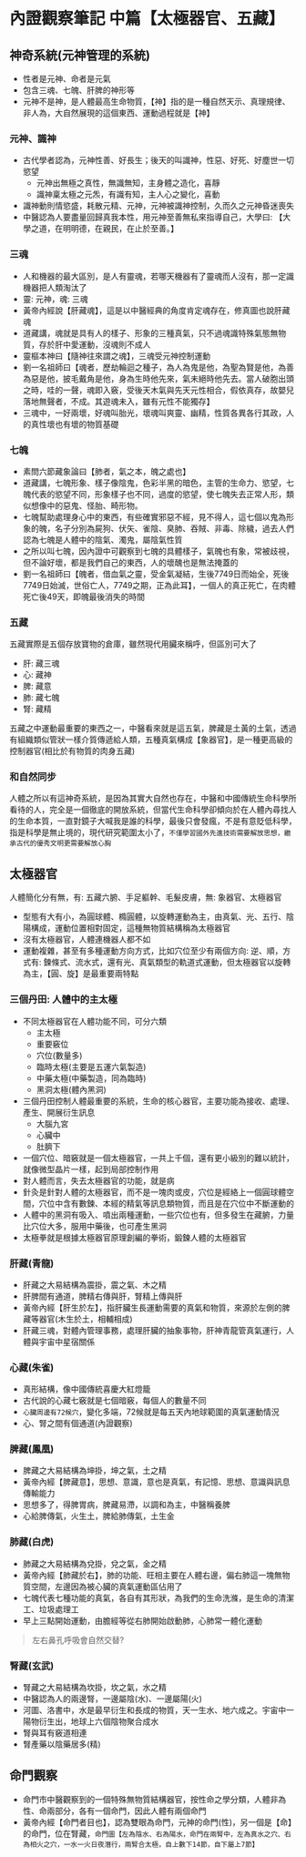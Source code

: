 # 內證觀察筆記 中篇【太極器官、五藏】


## 神奇系統(元神管理的系統)
- 性者是元神、命者是元氣
- 包含三魂、七魄、肝脾的神形等
- 元神不是神，是人體最高生命物質，【神】指的是一種自然天示、真理規律、非人為，大自然展現的這個東西、運動過程就是【神】

### 元神、識神
- 古代學者認為，元神性善、好長生；後天的叫識神，性惡、好死、好塵世一切慾望
  - 元神出無極之真性，無識無知，主身體之造化，喜靜
  - 識神稟太極之元炁，有識有知，主人心之變化，喜動
- 識神動則情慾盛，耗散元精、元神，元神被識神控制，久而久之元神昏迷喪失
- 中醫認為人要盡量回歸真我本性，用元神至善無私來指導自己，大學曰: 【大學之道，在明明德，在親民，在止於至善。】

### 三魂
- 人和機器的最大區別，是人有靈魂，若哪天機器有了靈魂而人沒有，那一定識機器把人類淘汰了
- 靈: 元神，魂: 三魂
- 黃帝內經說【肝藏魂】，這是以中醫經典的角度肯定魂存在，修真圖也說肝藏魂
- 道藏講，魂就是具有人的樣子、形象的三種真氣，只不過魂識特殊氣態無物質，存於肝中愛運動，沒魂則不成人
- 靈樞本神曰【隨神往來謂之魂】，三魂受元神控制運動
- 劉一名祖師曰【魂者，歷劫輪迴之種子，為人為鬼是他，為聖為賢是他，為善為惡是他，披毛戴角是他，身為生時他先來，氣未絕時他先去。當人破胞出頭之時，哇的一聲，魂即入竅，受後天木氣與先天元性相合，假依真存，故嬰兒落地無聲者，不成。其遊魂未入，雖有元性不能獨存】
- 三魂中，一好兩壞，好魂叫胎光，壞魂叫爽靈、幽精，性質各異各行其政，人的真性壞也有壞的物質基礎

### 七魄
- 素問六節藏象論曰【肺者，氣之本，魄之處也】
- 道藏講，七魄形象、樣子像陰鬼，色彩半黑的暗色，主管的生命力、慾望，七魄代表的慾望不同，形象樣子也不同，過度的慾望，使七魄失去正常人形，類似想像中的惡鬼、怪胎、畸形物。
- 七魄幫助處理身心中的東西，有些確實邪惡不經，見不得人，這七個以鬼為形象的魄，名子分別為屍狗、伏矢、雀陰、臭肺、吞賊、非毒、除檅，過去人們認為七魄是人體中的陰氣、濁鬼，屬陰氣性質
- 之所以叫七魄，因內證中可觀察到七魄的具體樣子，氣魄也有象，常被歧視，但不論好壞，都是我們自己的東西，人的壞醜也是無法掩蓋的
-  劉一名祖師曰【魄者，借血氣之靈，受金氣凝結，生後7749日而始全，死後7749日始滅，世俗亡人，7749之期，正為此耳】，一個人的真正死亡，在肉體死亡後49天，即魄最後消失的時間

### 五藏
五藏實際是五個存放寶物的倉庫，雖然現代用臟來稱呼，但區別可大了
- 肝: 藏三魂
- 心: 藏神
- 脾: 藏意
- 肺: 藏七魄
- 腎: 藏精

五藏之中運動最重要的東西之一，中醫看來就是這五氣，脾藏是土黃的土氣，透過有組織類似管狀一樣介質傳遞給人類，五種真氣構成【象器官】，是一種更高級的控制器官(相比於有物質的肉身五藏)


### 和自然同步
人體之所以有這神奇系統，是因為其實大自然也存在，中醫和中國傳統生命科學所看待的人，完全是一個徹底的開放系統，但當代生命科學卻傾向於在人體內尋找人的生命本質，一直對鏡子大喊我是誰的科學，最後只會發瘋，不是有意貶低科學，指是科學是無止境的，現代研究範圍太小了，`不僅學習國外先進技術需要解放思想，繼承古代的優秀文明更需要解放心胸`


## 太極器官
人體簡化分有無，有: 五藏六腑、手足軀幹、毛髮皮膚，無: 象器官、太極器官
- 型態有大有小，為圓球體、橢圓體，以旋轉運動為主，由真氣、光、五行、陰陽構成，運動位置相對固定，這種無物質結構稱為太極器官
- 沒有太極器官，人體連機器人都不如
- 運動複雜，甚至有多種運動方向方式，比如穴位至少有兩個方向: 逆、順，方式有: 鍊條式、流水式，還有光、真氣類型的軌道式運動，但太極器官以旋轉為主，【圓、旋】是最重要兩特點

### 三個丹田: 人體中的主太極
- 不同太極器官在人體功能不同，可分六類
  - 主太極
  - 重要竅位
  - 穴位(數量多)
  - 臨時太極(主要是五運六氣製造)
  - 中藥太極(中藥製造，同為臨時)
  - 黑洞太極(體內黑洞)
- 三個丹田控制人體最重要的系統，生命的核心器官，主要功能為接收、處理、產生、開展衍生訊息
  - 大腦九宮
  - 心臟中
  - 肚臍下
- 一個穴位、暗竅就是一個太極器官，一共上千個，還有更小級別的難以統計，就像微型晶片一樣，起到局部控制作用
- 對人體而言，失去太極器官的功能，就是病
- 針灸是針對人體的太極器官，而不是一塊肉或皮，穴位是經絡上一個圓球體空間，穴位中含有數鍊、本經的精氣等訊息類物質，而且是在穴位中不斷運動的
- 人體中的黑洞有吸入、噴出兩種運動，一些穴位也有，但多發生在藏腑，力量比穴位大多，服用中藥後，也可產生黑洞
- 太極拳就是根據太極器官原理創編的拳術，鍛鍊人體的太極器官

### 肝藏(青龍)
- 肝藏之大易結構為震掛，震之氣、木之精
- 肝脾間有通道，脾精右傳與肝，腎精上傳與肝
- 黃帝內經【肝生於左】，指肝臟生長運動需要的真氣和物質，來源於左側的脾藏等器官(木生於土，相輔相成)
- 肝藏三魂，對體內管理事務，處理肝臟的抽象事物，肝神青龍管真氣運行，人體與宇宙中星宿關係

### 心藏(朱雀)
- 真形結構，像中國傳統喜慶大紅燈籠
- 古代說的心藏七竅就是七個暗竅，每個人的數量不同
- `心臟周邊有72候穴`，變化多端，72候就是每五天內地球範圍的真氣運動情況
- 心、腎之間有個通道(內證觀察)

### 脾藏(鳳凰)
- 脾藏之大易結構為坤掛，坤之氣，土之精
- 黃帝內經【脾藏意】，思想、意識，意也是真氣，有記憶、思想、意識與訊息傳輸能力
- 思想多了，得脾胃病，脾藏易滯，以調和為主，中醫稱養脾
- 心給脾傳氣，火生土，脾給肺傳氣，土生金

### 肺藏(白虎)
- 肺藏之大易結構為兌掛，兌之氣，金之精
- 黃帝內經【肺藏於右】，肺的功能、旺相主要在人體右邊，偏右肺這一塊無物質空間，左邊因為被心臟的真氣運動區佔用了
- 七魄代表七種功能的真氣，各自有其形狀，為我們的生命洗滌，是生命的清潔工、垃圾處理工
- 早上三點開始運動，由膽經等從右肺開始啟動肺，心肺常一體化運動
> 左右鼻孔呼吸會自然交替?

### 腎藏(玄武)
- 腎藏之大易結構為坎掛，坎之氣，水之精
- 中醫認為人的兩邊腎，一邊屬陰(水)、一邊屬陽(火)
- 河圖、洛書中，水是最早衍生和長成的物質，天一生水、地六成之。宇宙中一陽物衍生出，地球上六個陰物聚合成水
- 腎與耳有竅道相連
- 腎產藥以陰藥居多(精)


## 命門觀察
- 命門市中醫觀察到的一個特殊無物質結構器官，按性命之學分類，人體非為性、命兩部分，各有一個命門，因此人體有兩個命門
- 黃帝內經【命門者目也】，認為雙眼為命門，元神的命門(性)，另一個是【命】的命門，位在腎藏，`命門圖【左為陰水、右為陽水，命門在兩腎中，左為真水之穴、右為相火之穴，一水一火日夜潛行，兩腎合太極，自上數下14節，自下屬上7節】`